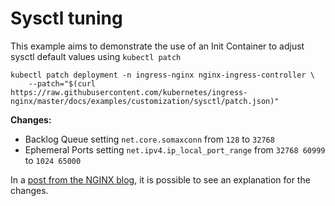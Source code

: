 # Sysctl tuning

This example aims to demonstrate the use of an Init Container to adjust sysctl default values using `kubectl patch`

```console
kubectl patch deployment -n ingress-nginx nginx-ingress-controller \
    --patch="$(curl https://raw.githubusercontent.com/kubernetes/ingress-nginx/master/docs/examples/customization/sysctl/patch.json)"
```

**Changes:**

- Backlog Queue setting `net.core.somaxconn` from `128` to `32768`
- Ephemeral Ports setting `net.ipv4.ip_local_port_range` from `32768 60999` to `1024 65000`

In a [post from the NGINX blog](https://www.nginx.com/blog/tuning-nginx/), it is possible to see an explanation for the changes.
